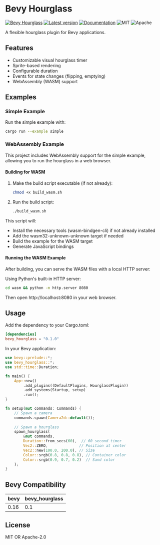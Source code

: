 # Bevy Hourglass

[![Bevy Hourglass](https://github.com/edouardpoitras/bevy_hourglass/actions/workflows/rust.yml/badge.svg?branch=main)](https://github.com/edouardpoitras/bevy_hourglass/actions/workflows/rust.yml)
[![Latest version](https://img.shields.io/crates/v/bevy_hourglass.svg)](https://crates.io/crates/bevy_hourglass)
[![Documentation](https://docs.rs/bevy_hourglass/badge.svg)](https://docs.rs/bevy_hourglass)
![MIT](https://img.shields.io/badge/license-MIT-blue.svg)
![Apache](https://img.shields.io/badge/license-Apache-blue.svg)

A flexible hourglass plugin for Bevy applications.

## Features

- Customizable visual hourglass timer
- Sprite-based rendering
- Configurable duration
- Events for state changes (flipping, emptying)
- WebAssembly (WASM) support

## Examples

### Simple Example

Run the simple example with:

```bash
cargo run --example simple
```

### WebAssembly Example

This project includes WebAssembly support for the simple example, allowing you to run the hourglass in a web browser.

#### Building for WASM

1. Make the build script executable (if not already):
   ```bash
   chmod +x build_wasm.sh
   ```

2. Run the build script:
   ```bash
   ./build_wasm.sh
   ```

This script will:
- Install the necessary tools (wasm-bindgen-cli) if not already installed
- Add the wasm32-unknown-unknown target if needed
- Build the example for the WASM target
- Generate JavaScript bindings

#### Running the WASM Example

After building, you can serve the WASM files with a local HTTP server:

Using Python's built-in HTTP server:

```bash
cd wasm && python -m http.server 8080
```

Then open http://localhost:8080 in your web browser.

## Usage

Add the dependency to your Cargo.toml:

```toml
[dependencies]
bevy_hourglass = "0.1.0"
```

In your Bevy application:

```rust
use bevy::prelude::*;
use bevy_hourglass::*;
use std::time::Duration;

fn main() {
    App::new()
        .add_plugins((DefaultPlugins, HourglassPlugin))
        .add_systems(Startup, setup)
        .run();
}

fn setup(mut commands: Commands) {
    // Spawn a camera
    commands.spawn(Camera2d::default());
    
    // Spawn a hourglass
    spawn_hourglass(
        &mut commands,
        Duration::from_secs(60),  // 60 second timer
        Vec2::ZERO,              // Position at center
        Vec2::new(100.0, 200.0), // Size
        Color::srgb(0.8, 0.8, 0.8), // Container color
        Color::srgb(0.9, 0.7, 0.2)  // Sand color
    );
}
```

## Bevy Compatibility

|bevy|bevy_hourglass|
|---|---|
|0.16|0.1|

## License

MIT OR Apache-2.0
